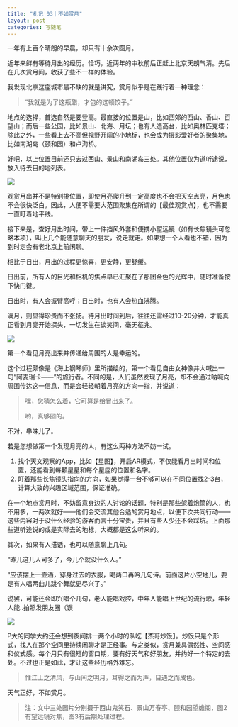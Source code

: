 ```yaml
---
title: "札记 03｜不如赏月"
layout: post
categories: 写随笔
---
```


一年有上百个晴朗的早晨，却只有十余次圆月。

<!-- more -->

近年来鲜有等待月出的经历。恰巧，近两年的中秋前后正赶上北京天朗气清。先后在几次赏月间，收获了些不一样的体验。

我发现北京这座城市最不缺的就是讲究，赏月似乎是在践行着一种理念：

> “我就是为了这瓶醋，才包的这顿饺子。”

地点的选择，首选自然是要登高。最直接的位置是山，比如西郊的西山、香山、百望山；而后一些公园，比如景山、北海、月坛；也有人造高台，比如奥林匹克塔；除此之外，一些看上去不高但视野开阔的小地标，也会成为摄影爱好者的聚集地，比如南湖岛（颐和园）和卢沟桥。

好吧，以上位置目前还只去过西山、景山和南湖岛三处。其他位置仅为道听途说，放入待去目的地列表。

![](https://z3.ax1x.com/2021/09/23/4a8P6s.jpg)

观赏月出并不是特别挑位置，即使月亮爬升到一定高度也不会把天空点亮，月色也不会很快泛白。因此，人便不需要大范围聚集在所谓的【最佳观赏点】，也不需要一直盯着地平线。

接下来是，查好月出时间，带上一件挡风外套和便携小望远镜（如有长焦镜头可忽略本项），叫上几个能随意聊天的朋友，说走就走。如果想一个人看也不错，因为到时定会有老北京上前闲聊。

相比于日出，月出的过程更惊喜，更安静，更舒缓。

日出前，所有人的目光和相机的焦点早已汇聚在了那团金色的光辉中，随时准备按下快门键。

日出时，有人会振臂高呼；日出时，也有人会热血沸腾。

满月，则显得珍贵而不张扬。待月出时间到后，往往还需经过10-20分钟，才能真正看到月亮开始探头，一切发生在谈笑间，毫无征兆。

![](https://z3.ax1x.com/2021/09/23/4a8Clj.jpg)

第一个看见月亮出来并传递给周围的人是幸运的。

这个过程颇像是《海上钢琴师》里所描绘的，第一个看见自由女神像并大喊出一句“阿麦瑞卡——”的旅行者。不同的是，人们虽然发现了月亮，却不会通过呐喊向周围传达这一信息，而是会轻轻朝着月亮的方向一指，并说道：

> 嘿，您猜怎么着，它可算是给冒出来了。
>
> 哟，真够圆的。

不对，串味儿了。

若是您想做第一个发现月亮的人，有这么两种方法不妨一试。

1. 找个天文观察的App，比如【星图】，开启AR模式，不仅能看月出时间和位置，还能看到每颗星星和每个星座的位置和名字。
2. 盯着那些长焦镜头指向的方向，如果觉得一台不够可以在不同位置找2-3台，计算大致的兴趣区域范围，保证准确。

在一个地点赏月时，不妨留意身边的人讨论的话题，特别是那些架着炮筒的人，也不用多，一两次就好——他们会交流其他合适的赏月地点，以便下次共同行动——这些内容对于没什么经验的游客而言十分宝贵，并且有些人少还不会踩坑。上面那些道听途说的或是实际去的地标，大概都是这么听来的。

其次，如果有人搭话，也可以随意聊上几句。

“昨儿这儿人可多了，今儿个就没什么人。”

“应该摆上一壶酒，穿身过去的衣服，喝两口再吟几句诗。前面这片小空地儿，要是有人唱两曲儿跳个舞就更尽兴了。”

说罢，可能还会即兴唱个几句，老人能唱戏腔，中年人能唱上世纪的流行歌，年轻人能..拍照发朋友圈（误

![](https://z3.ax1x.com/2021/09/23/4a8E7V.jpg)



P大的同学大约还会想到夜间排一两个小时的队吃【杰哥炒饭】。炒饭只是个形式，找人在那个空间里持续闲聊才是正经事。与之类似，赏月兼具偶然性、空间感和仪式感。每个月只有很短的窗口期，要有好天气和好朋友，并约好一个特定的去处。不过也正是如此，才让这些经历格外难忘。

> 惟江上之清风，与山间之明月，耳得之而为声，目遇之而成色。

天气正好，不如赏月。



> 注：文中三处图片分别摄于西山鬼笑石、景山万春亭、颐和园望蟾阁，图2有望远镜对焦，图3有后期处理过程。



